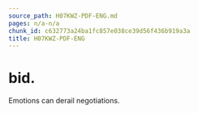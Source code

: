 ```yaml
---
source_path: H07KWZ-PDF-ENG.md
pages: n/a-n/a
chunk_id: c632773a24ba1fc857e038ce39d56f436b919a3a
title: H07KWZ-PDF-ENG
---
```

# bid.

Emotions can derail negotiations.
